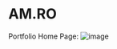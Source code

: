 # AM.RO
Portfolio Home Page:
![image](https://user-images.githubusercontent.com/116565529/221352977-d03c8c13-a54f-443c-bbda-21e834d41a73.png)
